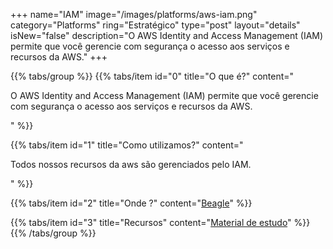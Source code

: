 +++
name="IAM"
image="/images/platforms/aws-iam.png"
category="Platforms"
ring="Estratégico"
type="post"
layout="details"
isNew="false"
description="O AWS Identity and Access Management (IAM) permite que você gerencie com segurança o acesso aos serviços e recursos da AWS."
+++

{{% tabs/group %}}
  {{% tabs/item id="0" title="O que é?" content="<p>O AWS Identity and Access Management (IAM) permite que você gerencie com segurança o acesso aos serviços e recursos da AWS.</p>" %}}

  {{% tabs/item id="1" title="Como utilizamos?" content="<p>Todos nossos recursos da aws são gerenciados pelo IAM.</p>" %}}

  {{% tabs/item id="2" title="Onde ?" content="<a href='https://usebeagle.io/' target="_blank">Beagle</a>" %}}

  {{% tabs/item id="3" title="Recursos" content="<a href='https://aws.amazon.com/pt/training/?nc2=h_ql_le_tc' target='_blank'>Material de estudo</a>" %}}
{{% /tabs/group %}}
